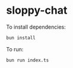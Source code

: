 # sloppy-chat

To install dependencies:

```bash
bun install
```

To run:

```bash
bun run index.ts
```

